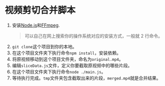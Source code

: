 # 视频剪切合并脚本

1. 安装[Node.js](https://nodejs.org/)和[FFmpeg](https://ffmpeg.org/download.html).
   > 可以自己在网上搜索你的操作系统对应的安装方式，一般就 2 行命令。
2. `git clone`这个项目到你的本地。
3. 在这个项目文件夹下执行命令`npm install`，安装依赖。
4. 将原视频移动到这个项目文件夹，命名为`original.mp4`。
5. 编辑`sliceData.js`文件，定义你要截取原视频中的哪些片段。
6. 在这个项目文件夹下执行命令`node ./main.js`。
7. 等待执行完成。`tmp`文件夹包含截取出来的片段，`merged.mp4`就是合并结果。
